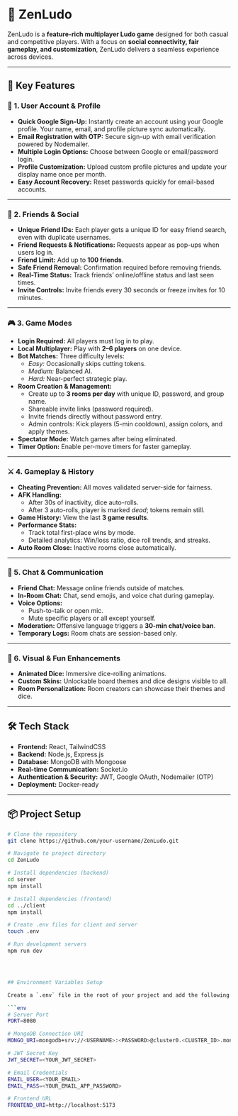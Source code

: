 # 🎲 ZenLudo

ZenLudo is a **feature-rich multiplayer Ludo game** designed for both casual and competitive players. With a focus on **social connectivity, fair gameplay, and customization**, ZenLudo delivers a seamless experience across devices.  

---

## 🚀 Key Features

### 🔑 1. User Account & Profile
- **Quick Google Sign-Up:** Instantly create an account using your Google profile. Your name, email, and profile picture sync automatically.  
- **Email Registration with OTP:** Secure sign-up with email verification powered by Nodemailer.  
- **Multiple Login Options:** Choose between Google or email/password login.  
- **Profile Customization:** Upload custom profile pictures and update your display name once per month.  
- **Easy Account Recovery:** Reset passwords quickly for email-based accounts.  

---

### 👥 2. Friends & Social
- **Unique Friend IDs:** Each player gets a unique ID for easy friend search, even with duplicate usernames.  
- **Friend Requests & Notifications:** Requests appear as pop-ups when users log in.  
- **Friend Limit:** Add up to **100 friends**.  
- **Safe Friend Removal:** Confirmation required before removing friends.  
- **Real-Time Status:** Track friends’ online/offline status and last seen times.  
- **Invite Controls:** Invite friends every 30 seconds or freeze invites for 10 minutes.  

---

### 🎮 3. Game Modes
- **Login Required:** All players must log in to play.  
- **Local Multiplayer:** Play with **2–6 players** on one device.  
- **Bot Matches:** Three difficulty levels:
  - *Easy:* Occasionally skips cutting tokens.  
  - *Medium:* Balanced AI.  
  - *Hard:* Near-perfect strategic play.  
- **Room Creation & Management:**  
  - Create up to **3 rooms per day** with unique ID, password, and group name.  
  - Shareable invite links (password required).  
  - Invite friends directly without password entry.  
  - Admin controls: Kick players (5-min cooldown), assign colors, and apply themes.  
- **Spectator Mode:** Watch games after being eliminated.  
- **Timer Option:** Enable per-move timers for faster gameplay.  

---

### ⚔️ 4. Gameplay & History
- **Cheating Prevention:** All moves validated server-side for fairness.  
- **AFK Handling:**  
  - After 30s of inactivity, dice auto-rolls.  
  - After 3 auto-rolls, player is marked *dead*; tokens remain still.  
- **Game History:** View the last **3 game results**.  
- **Performance Stats:**  
  - Track total first-place wins by mode.  
  - Detailed analytics: Win/loss ratio, dice roll trends, and streaks.  
- **Auto Room Close:** Inactive rooms close automatically.  

---

### 💬 5. Chat & Communication
- **Friend Chat:** Message online friends outside of matches.  
- **In-Room Chat:** Chat, send emojis, and voice chat during gameplay.  
- **Voice Options:**  
  - Push-to-talk or open mic.  
  - Mute specific players or all except yourself.  
- **Moderation:** Offensive language triggers a **30-min chat/voice ban**.  
- **Temporary Logs:** Room chats are session-based only.  

---

### 🎨 6. Visual & Fun Enhancements
- **Animated Dice:** Immersive dice-rolling animations.  
- **Custom Skins:** Unlockable board themes and dice designs visible to all.  
- **Room Personalization:** Room creators can showcase their themes and dice.  

---

## 🛠️ Tech Stack
- **Frontend:** React, TailwindCSS  
- **Backend:** Node.js, Express.js  
- **Database:** MongoDB with Mongoose  
- **Real-time Communication:** Socket.io  
- **Authentication & Security:** JWT, Google OAuth, Nodemailer (OTP)  
- **Deployment:** Docker-ready  

---

## 📦 Project Setup
```bash
# Clone the repository
git clone https://github.com/your-username/ZenLudo.git

# Navigate to project directory
cd ZenLudo

# Install dependencies (backend)
cd server
npm install

# Install dependencies (frontend)
cd ../client
npm install

# Create .env files for client and server
touch .env

# Run development servers
npm run dev




## Environment Variables Setup

Create a `.env` file in the root of your project and add the following variables:

```env
# Server Port
PORT=8080

# MongoDB Connection URI
MONGO_URI=mongodb+srv://<USERNAME>:<PASSWORD>@cluster0.<CLUSTER_ID>.mongodb.net/?retryWrites=true&w=majority&appName=<APP_NAME>

# JWT Secret Key
JWT_SECRET=<YOUR_JWT_SECRET>

# Email Credentials
EMAIL_USER=<YOUR_EMAIL>
EMAIL_PASS=<YOUR_EMAIL_APP_PASSWORD>

# Frontend URL
FRONTEND_URI=http://localhost:5173
